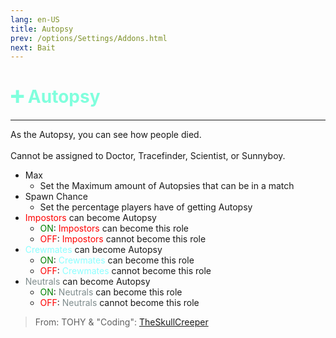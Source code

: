 ```yaml
---
lang: en-US
title: Autopsy
prev: /options/Settings/Addons.html
next: Bait
---
```


# <font color=#80ffdd>➕ <b>Autopsy</b></font> <Badge text="Helpful" type="tip" vertical="middle"/>
---

As the Autopsy, you can see how people died.<br><br>
Cannot be assigned to Doctor, Tracefinder, Scientist, or Sunnyboy.
* Max
  * Set the Maximum amount of Autopsies that can be in a match
* Spawn Chance
  * Set the percentage players have of getting Autopsy
* <font color=red>Impostors</font> can become Autopsy
  * <font color=green>ON</font>: <font color=red>Impostors</font> can become this role
  * <font color=red>OFF</font>: <font color=red>Impostors</font> cannot become this role
* <font color=#8cffff>Crewmates</font> can become Autopsy
  * <font color=green>ON</font>: <font color=#8cffff>Crewmates</font> can become this role
  * <font color=red>OFF</font>: <font color=#8cffff>Crewmates</font> cannot become this role
* <font color=#7f8c8d>Neutrals</font> can become Autopsy
  * <font color=green>ON</font>: <font color=#7f8c8d>Neutrals</font> can become this role
  * <font color=red>OFF</font>: <font color=#7f8c8d>Neutrals</font> cannot become this role

> From: TOHY & "Coding": [TheSkullCreeper](https://github.com/Loonie-Toons)